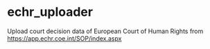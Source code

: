 # echr_uploader
Upload court decision data of European Court of Human Rights from https://app.echr.coe.int/SOP/index.aspx
